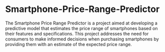 # Smartphone-Price-Range-Predictor
The Smartphone Price Range Predictor is a project aimed at developing a predictive model that estimates the price range of smartphones based on their features and specifications. This project addresses the need for consumers to make informed decisions when purchasing smartphones by providing them with an estimate of the expected price range.
